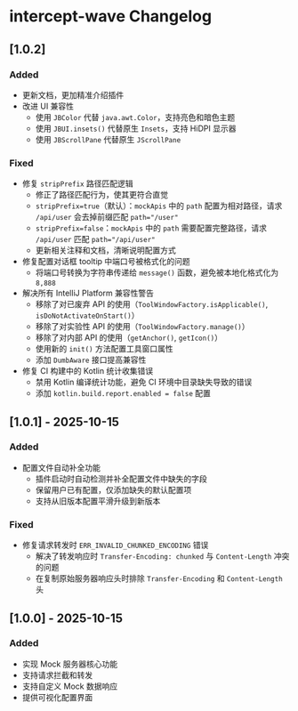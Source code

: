 <!-- Keep a Changelog guide -> https://keepachangelog.com -->

# intercept-wave Changelog

## [1.0.2]
### Added
- 更新文档，更加精准介绍插件
- 改进 UI 兼容性
    - 使用 `JBColor` 代替 `java.awt.Color`，支持亮色和暗色主题
    - 使用 `JBUI.insets()` 代替原生 `Insets`，支持 HiDPI 显示器
    - 使用 `JBScrollPane` 代替原生 `JScrollPane`

### Fixed
- 修复 `stripPrefix` 路径匹配逻辑
    - 修正了路径匹配行为，使其更符合直觉
    - `stripPrefix=true`（默认）：`mockApis` 中的 `path` 配置为相对路径，请求 `/api/user` 会去掉前缀匹配 `path="/user"`
    - `stripPrefix=false`：`mockApis` 中的 `path` 需要配置完整路径，请求 `/api/user` 匹配 `path="/api/user"`
    - 更新相关注释和文档，清晰说明配置方式
- 修复配置对话框 tooltip 中端口号被格式化的问题
    - 将端口号转换为字符串传递给 `message()` 函数，避免被本地化格式化为 `8,888`
- 解决所有 IntelliJ Platform 兼容性警告
    - 移除了对已废弃 API 的使用（`ToolWindowFactory.isApplicable()`, `isDoNotActivateOnStart()`）
    - 移除了对实验性 API 的使用（`ToolWindowFactory.manage()`）
    - 移除了对内部 API 的使用（`getAnchor()`, `getIcon()`）
    - 使用新的 `init()` 方法配置工具窗口属性
    - 添加 `DumbAware` 接口提高兼容性
- 修复 CI 构建中的 Kotlin 统计收集错误
    - 禁用 Kotlin 编译统计功能，避免 CI 环境中目录缺失导致的错误
    - 添加 `kotlin.build.report.enabled = false` 配置



## [1.0.1] - 2025-10-15
### Added
- 配置文件自动补全功能
    - 插件启动时自动检测并补全配置文件中缺失的字段
    - 保留用户已有配置，仅添加缺失的默认配置项
    - 支持从旧版本配置平滑升级到新版本

### Fixed
- 修复请求转发时 `ERR_INVALID_CHUNKED_ENCODING` 错误
    - 解决了转发响应时 `Transfer-Encoding: chunked` 与 `Content-Length` 冲突的问题
    - 在复制原始服务器响应头时排除 `Transfer-Encoding` 和 `Content-Length` 头

## [1.0.0] - 2025-10-15
### Added
- 实现 Mock 服务器核心功能
- 支持请求拦截和转发
- 支持自定义 Mock 数据响应
- 提供可视化配置界面

